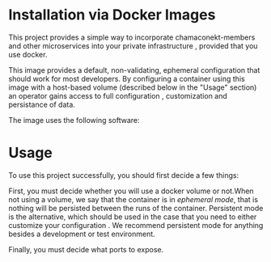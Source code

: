 

# Installation via Docker Images

This project provides a simple way to incorporate chamaconekt-members and other microservices into your private
infrastructure , provided that you use docker.

This image provides a default, non-validating, ephemeral configuration that should work for most developers.
By configuring a container using this image with a host-based volume (described below in the "Usage" section)
an operator gains access to full configuration , customization and persistance of data.

The image uses the following software:

# Usage

To use this project successfully, you should first decide a few things:

First, you must decide whether you will use a docker volume or not.When not using a volume, we say that the 
container is in _ephemeral mode_, that is nothing will be persisted between the runs of the container. 
Persistent mode is the alternative, which should be used in the case that you need to either customize your
configuration . We recommend persistent mode for anything besides a development or test environment.

Finally, you must decide what ports to expose.


